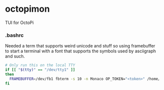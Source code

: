 # octopimon
TUI for OctoPi


### .bashrc
Needed a term that supports weird unicode and stuff so using framebuffer to start a terminal with a font that supports the symbols used by asciigraph and such.
```bash
# Only run this on the local TTY
if [[ "$(tty)" == "/dev/tty1" ]]
then
  FRAMEBUFFER=/dev/fb1 fbterm -s 10 -n Monaco OP_TOKEN="<token>" /home/pi/octopimon
fi
```
